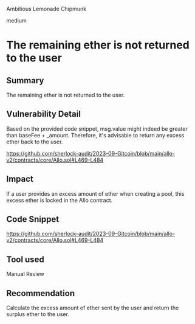 Ambitious Lemonade Chipmunk

medium

# The remaining ether is not returned to the user
## Summary
The remaining ether is not returned to the user.

## Vulnerability Detail
Based on the provided code snippet, msg.value might indeed be greater than baseFee + _amount. Therefore, it's advisable to return any excess ether back to the user.

https://github.com/sherlock-audit/2023-09-Gitcoin/blob/main/allo-v2/contracts/core/Allo.sol#L469-L484
## Impact
If a user provides an excess amount of ether when creating a pool, this excess ether is locked in the Allo contract.

## Code Snippet
https://github.com/sherlock-audit/2023-09-Gitcoin/blob/main/allo-v2/contracts/core/Allo.sol#L469-L484

## Tool used

Manual Review

## Recommendation
Calculate the excess amount of ether sent by the user and return the surplus ether to the user.
